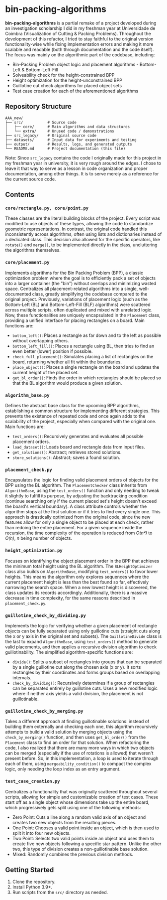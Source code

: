 # bin-packing-algorithms
**bin-packing-algorithms** is a partial remake of a project developed during an investigation scholarship I did in my freshman year at Universidade de Coimbra (Visualization of Cutting & Packing Problems). Throughout the development of this refactor, I tried to stay faithful to the original version functionality-wise while fixing implementation errors and making it more scalable and readable (both through documentation and the code itself). The focus was mainly on the algorithmic part of the codebase, including:
- Bin-Packing Problem object logic and placement algorithms - Bottom-Left & Bottom-Left-Fill
- Solveability check for the height-constrained BPP
- Height optimization for the height-unconstrained BPP
- Guillotine cut check algorithms for placed object sets
- Test case creation for each of the aforementioned algorithms

## Repository Structure
```
AAA_new/
├── src/           # Source code
│   ├── core/      # Main algorithms and data structures
│   └── extra/     # Unused code / demonstrations
├── src_legacy/    # Original source code
├── datasets/      # Input data for experiments and testing
├── output/        # Results, logs, and generated outputs
└── README.md      # Project documentation (this file)
```
Note: Since `src_legacy` contains the code I originally made for this project in my freshman year in university, it is very rough around the edges. I chose to leave it that way to serve as a lesson in code organization and proper documentation, among other things. It is to serve merely as a reference for the current source code.

## Contents

### `core/rectangle.py, core/point.py`
These classes are the literal building blocks of the project. Every script was modified to use objects of these types, allowing the code to standardize geometric representations. In contrast, the original code handled this inconsistently across algorithms, often using lists and dictionaries instead of a dedicated class. This decision also allowed for the specific operators, like `rotate()` and `merge()`, to be implemented directly in the class, uncluttering the algorithms themselves.

### `core/placement.py`
Implements algorithms for the Bin Packing Problem (BPP), a classic optimization problem where the goal is to efficiently pack a set of objects into a larger container (the "bin") without overlaps and minimizing wasted space. Centralizes all placement-related algorithms into a single, well-documented class, greatly simplifying the codebase compared to the original project. Previously, variations of placement logic (such as the Bottom-Left (BL) and Bottom-Left-Fill (BLF) algorithms) were scattered across multiple scripts, often duplicated and mixed with unrelated logic. Now, these functionalities are uniquely encapsulated in the `Placement` class, providing a unified interface for placing rectangles on a board. Main functions are:
- `bottom_left()`: Places a rectangle as far down and to the left as possible without overlapping others.
- `bottom_left_fill()`: Places a rectangle using BL, then tries to find an even better (lower) position if possible.
- `check_full_placement()`: Simulates placing a list of rectangles on the board, returning whether all fit within the boundaries.
- `place_object()`: Places a single rectangle on the board and updates the current height of the placed set.
- `get_bl_order()`: Finds the order in which rectangles should be placed so that the BL algorithm would produce a given solution.

### `algorithm_base.py`
Defines the abstract base class for the upcoming BPP algorithms, establishing a common structure for implementing different strategies. This prevents the existence of repeated code and once again adds to the scalability of the project, especially when compared with the original one. Main functions are:
- `test_orders()`: Recursively generates and evaluates all possible placement orders.
- `load_dataset()`: Loads board and rectangle data from input files.
- `get_solutions()`: Abstract; retrieves stored solutions.
- `store_solutions()`: Abstract; saves a found solution.

### `placement_check.py`
Encapsulates the logic for finding valid placement orders of objects for the BPP using the BL algorithm. The `PlacementChecker` class inherits from `AlgorithmBase`, using the `test_orders()` function and only needing to tweak it slightly to fulfill its purpose, by adjusting the backtracking condition (continue searching only if the current placed set's height doesn't exceed the board's vertical boundary). A class attribute controls whether the algorithm stops at the first solution or if it tries to find every single one.
This approach is drastically optimized from the original code, since the new features allow for only a single object to be placed at each check, rather than redoing the entire placement. For a given sequence inside the recursion, the time complexity of the operation is reduced from *O(n²)* to *O(n)*, *n* being number of objects.

### `height_optimization.py`
Focuses on identifying the object placement order in the BPP that achieves the minimum total height using the BL algorithm. The `BLHeightOptimizer` class also builds on `AlgorithmBase`, modifying `test_orders()` to favor lower heights. This means the algorithm only explores sequences where the current placement height is less than the best found so far, effectively narrowing the search space. When a new lowest height is discovered, the class updates its records accordingly. Additionally, there is a massive decrease in time complexity, for the same reasons described in `placement_check.py`.

### `guillotine_check_by_dividing.py`
Implements the logic for verifying whether a given placement of rectangle objects can be fully separated using only guillotine cuts (straight cuts along the x or y axis in the original set and subsets). The `GuillotineDivide` class is the last to expand `AlgorithmBase`, using `test_orders()` method to generate valid placements, and then applies a recursive division algorithm to check guillotinability. The simplified algorithm-specific functions are:
- `divide()`: Splits a subset of rectangles into groups that can be separated by a single guillotine cut along the chosen axis (x or y). It sorts rectangles by their coordinates and forms groups based on overlapping intervals.
- `check_by_dividing()`: Recursively determines if a group of rectangles can be separated entirely by guillotine cuts. Uses a new modified logic where if neither axis yields a valid division, the placement is not guillotinable.

### `guillotine_check_by_merging.py`
Takes a different approach at finding guillotinable solutions: instead of building them externally and checking each one, this algorithm recursively attempts to build a valid solution by merging objects using the `check_by_merging()` function, and then uses `get_bl_order()` from the `Placement` class to find an order for that solution. 
When refactoring the code, I also realized that there are many more ways in which two objects can be merged (especially if the use of rotations is allowed) that weren't present before. So, in this implementation, a loop is used to iterate through each of them, using `mergeability_condition()` to compact the complex logic, only needing the loop index as an entry argument.

### `test_case_creation.py`
Centralizes a functionality that was originally scattered throughout several scripts, allowing for simple and customizable creation of test cases. These start off as a single object whose dimensions take up the entire board, which progressively gets split using one of the following methods:
- Zero Point: Cuts a line along a random valid axis of an object and creates two new objects from the resulting pieces.
- One Point: Chooses a valid point inside an object, which is then used to split it into four new objects.
- Two Point: Selects two valid points inside an object and uses them to create five new objects following a specific star pattern. Unlike the other two, this type of division creates a non-guillotinable base solution.
- Mixed: Randomly combines the previous division methods.

## Getting Started
1. Clone the repository.
2. Install Python 3.9+.
3. Run scripts from the `src/` directory as needed.
